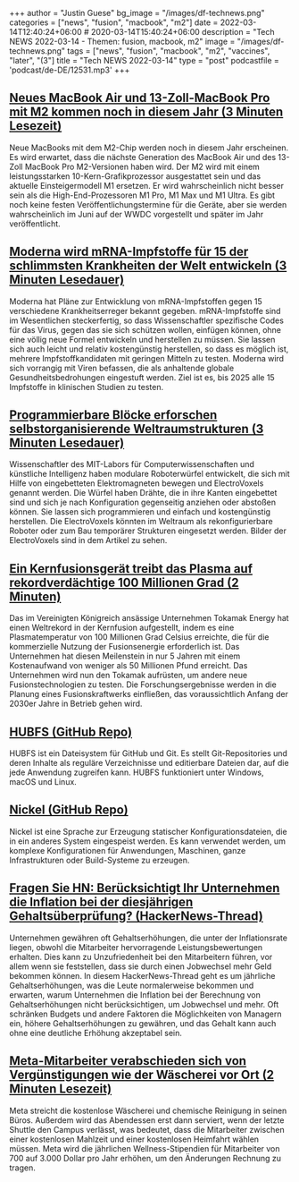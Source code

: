 +++
author = "Justin Guese"
bg_image = "/images/df-technews.png"
categories = ["news", "fusion", "macbook", "m2"]
date = 2022-03-14T12:40:24+06:00 # 2020-03-14T15:40:24+06:00
description = "Tech NEWS 2022-03-14 - Themen: fusion, macbook, m2"
image = "/images/df-technews.png"
tags = ["news", "fusion", "macbook", "m2", "vaccines", "later", "(3"]
title = "Tech NEWS 2022-03-14"
type = "post"
podcastfile = 'podcast/de-DE/12531.mp3'
+++

## [Neues MacBook Air und 13-Zoll-MacBook Pro mit M2 kommen noch in diesem Jahr (3 Minuten Lesezeit)](https://9to5mac.com/2022/03/10/exclusive-new-macbook-air-and-13-inch-macbook-pro-with-m2-coming-later-this-year/)

 Neue MacBooks mit dem M2-Chip werden noch in diesem Jahr erscheinen. Es wird erwartet, dass die nächste Generation des MacBook Air und des 13-Zoll MacBook Pro M2-Versionen haben wird. Der M2 wird mit einem leistungsstarken 10-Kern-Grafikprozessor ausgestattet sein und das aktuelle Einsteigermodell M1 ersetzen. Er wird wahrscheinlich nicht besser sein als die High-End-Prozessoren M1 Pro, M1 Max und M1 Ultra. Es gibt noch keine festen Veröffentlichungstermine für die Geräte, aber sie werden wahrscheinlich im Juni auf der WWDC vorgestellt und später im Jahr veröffentlicht.

## [Moderna wird mRNA-Impfstoffe für 15 der schlimmsten Krankheiten der Welt entwickeln (3 Minuten Lesedauer)](https://singularityhub.com/2022/03/10/moderna-to-develop-mrna-vaccines-for-15-diseases-that-threaten-global-health/)

 Moderna hat Pläne zur Entwicklung von mRNA-Impfstoffen gegen 15 verschiedene Krankheitserreger bekannt gegeben. mRNA-Impfstoffe sind im Wesentlichen steckerfertig, so dass Wissenschaftler spezifische Codes für das Virus, gegen das sie sich schützen wollen, einfügen können, ohne eine völlig neue Formel entwickeln und herstellen zu müssen. Sie lassen sich auch leicht und relativ kostengünstig herstellen, so dass es möglich ist, mehrere Impfstoffkandidaten mit geringen Mitteln zu testen. Moderna wird sich vorrangig mit Viren befassen, die als anhaltende globale Gesundheitsbedrohungen eingestuft werden. Ziel ist es, bis 2025 alle 15 Impfstoffe in klinischen Studien zu testen.

## [Programmierbare Blöcke erforschen selbstorganisierende Weltraumstrukturen (3 Minuten Lesedauer)](https://spectrum.ieee.org/self-configurable-electrovoxel)

 Wissenschaftler des MIT-Labors für Computerwissenschaften und künstliche Intelligenz haben modulare Roboterwürfel entwickelt, die sich mit Hilfe von eingebetteten Elektromagneten bewegen und ElectroVoxels genannt werden. Die Würfel haben Drähte, die in ihre Kanten eingebettet sind und sich je nach Konfiguration gegenseitig anziehen oder abstoßen können. Sie lassen sich programmieren und einfach und kostengünstig herstellen. Die ElectroVoxels könnten im Weltraum als rekonfigurierbare Roboter oder zum Bau temporärer Strukturen eingesetzt werden. Bilder der ElectroVoxels sind in dem Artikel zu sehen.

## [Ein Kernfusionsgerät treibt das Plasma auf rekordverdächtige 100 Millionen Grad (2 Minuten)](https://interestingengineering.com/nuclear-fusion-plasma-record)

 Das im Vereinigten Königreich ansässige Unternehmen Tokamak Energy hat einen Weltrekord in der Kernfusion aufgestellt, indem es eine Plasmatemperatur von 100 Millionen Grad Celsius erreichte, die für die kommerzielle Nutzung der Fusionsenergie erforderlich ist. Das Unternehmen hat diesen Meilenstein in nur 5 Jahren mit einem Kostenaufwand von weniger als 50 Millionen Pfund erreicht. Das Unternehmen wird nun den Tokamak aufrüsten, um andere neue Fusionstechnologien zu testen. Die Forschungsergebnisse werden in die Planung eines Fusionskraftwerks einfließen, das voraussichtlich Anfang der 2030er Jahre in Betrieb gehen wird.

## [HUBFS (GitHub Repo)](https://github.com/winfsp/hubfs)

 HUBFS ist ein Dateisystem für GitHub und Git. Es stellt Git-Repositories und deren Inhalte als reguläre Verzeichnisse und editierbare Dateien dar, auf die jede Anwendung zugreifen kann. HUBFS funktioniert unter Windows, macOS und Linux.

## [Nickel (GitHub Repo)](https://github.com/tweag/nickel/)

 Nickel ist eine Sprache zur Erzeugung statischer Konfigurationsdateien, die in ein anderes System eingespeist werden. Es kann verwendet werden, um komplexe Konfigurationen für Anwendungen, Maschinen, ganze Infrastrukturen oder Build-Systeme zu erzeugen.

## [Fragen Sie HN: Berücksichtigt Ihr Unternehmen die Inflation bei der diesjährigen Gehaltsüberprüfung? (HackerNews-Thread)](https://news.ycombinator.com/item?id=30635501/1/0100017f87e78e7e-4a452351-fb25-4740-aafe-0b167fb9fb4b-000000/FqPPpjt4wRYL5aaWh2ncKYtQYu7XdOl4f25FFQa6fQs=240)

 Unternehmen gewähren oft Gehaltserhöhungen, die unter der Inflationsrate liegen, obwohl die Mitarbeiter hervorragende Leistungsbewertungen erhalten. Dies kann zu Unzufriedenheit bei den Mitarbeitern führen, vor allem wenn sie feststellen, dass sie durch einen Jobwechsel mehr Geld bekommen können. In diesem HackerNews-Thread geht es um jährliche Gehaltserhöhungen, was die Leute normalerweise bekommen und erwarten, warum Unternehmen die Inflation bei der Berechnung von Gehaltserhöhungen nicht berücksichtigen, um Jobwechsel und mehr. Oft schränken Budgets und andere Faktoren die Möglichkeiten von Managern ein, höhere Gehaltserhöhungen zu gewähren, und das Gehalt kann auch ohne eine deutliche Erhöhung akzeptabel sein.

## [Meta-Mitarbeiter verabschieden sich von Vergünstigungen wie der Wäscherei vor Ort (2 Minuten Lesezeit)](https://www.engadget.com/meta-employees-say-goodbye-to-perks-like-on-site-laundry-234802801.html)

 Meta streicht die kostenlose Wäscherei und chemische Reinigung in seinen Büros. Außerdem wird das Abendessen erst dann serviert, wenn der letzte Shuttle den Campus verlässt, was bedeutet, dass die Mitarbeiter zwischen einer kostenlosen Mahlzeit und einer kostenlosen Heimfahrt wählen müssen. Meta wird die jährlichen Wellness-Stipendien für Mitarbeiter von 700 auf 3.000 Dollar pro Jahr erhöhen, um den Änderungen Rechnung zu tragen.

